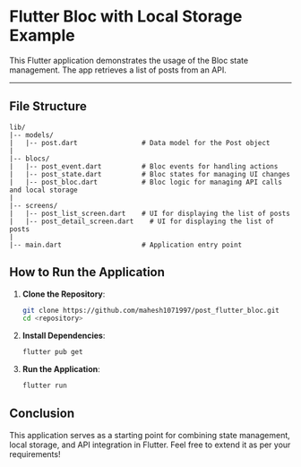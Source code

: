 # Flutter Bloc with Local Storage Example

This Flutter application demonstrates the usage of the Bloc state management. The app retrieves a list of posts from an API.

---

## File Structure

```plaintext
lib/
|-- models/
|   |-- post.dart                # Data model for the Post object
|
|-- blocs/
|   |-- post_event.dart          # Bloc events for handling actions
|   |-- post_state.dart          # Bloc states for managing UI changes
|   |-- post_bloc.dart           # Bloc logic for managing API calls and local storage
|
|-- screens/
|   |-- post_list_screen.dart    # UI for displaying the list of posts
|   |-- post_detail_screen.dart    # UI for displaying the list of posts
|
|-- main.dart                    # Application entry point
```


## How to Run the Application

1. **Clone the Repository**:
   ```bash
   git clone https://github.com/mahesh1071997/post_flutter_bloc.git
   cd <repository>
   ```

2. **Install Dependencies**:
   ```bash
   flutter pub get
   ```

3. **Run the Application**:
   ```bash
   flutter run
   ```

## Conclusion
This application serves as a starting point for combining state management, local storage, and API integration in Flutter. Feel free to extend it as per your requirements!
